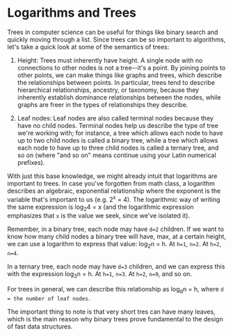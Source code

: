 # Logarithms and Trees

Trees in computer science can be useful for things like binary search and quickly moving through a list. Since trees can be so important to algorithms, let's take a quick look at some of the semantics of trees:

1) Height: Trees must inherently have height. A single node with no connections to other nodes is not a tree--it's a point. By joining points to other points, we can make things like graphs and trees, which describe the relationships between points. In particular, trees tend to describe hierarchical relationships, ancestry, or taxonomy, because they inherently establish dominance relationships between the nodes, while graphs are freer in the types of relationships they describe. 

2) Leaf nodes: Leaf nodes are also called terminal nodes because they have no child nodes. Terminal nodes help us describe the type of tree we're working with; for instance, a tree which allows each node to have up to two child nodes is called a binary tree, while a tree which allows each node to have up to three child nodes is called a ternary tree, and so on (where "and so on" means continue using your Latin numerical prefixes). 

With just this base knowledge, we might already intuit that logarithms are important to trees. In case you've forgotten from math class, a logarithm describes an algebraic, exponential relationship where the exponent is the variable that's important to us (e.g. 2<sup>x</sup> = 4). The logarithmic way of writing the same expression is log<sub>2</sub>4 = x (and the logarithmic expression emphasizes that `x` is the value we seek, since we've isolated it). 

Remember, in a binary tree, each node may have `d=2` children. If we want to know how many child nodes a binary tree will have, max, at a certain height, we can use a logarithm to express that value: log<sub>2</sub>n = h. At `h=1`, `n=2`. At `h=2`, `n=4`. 

In a ternary tree, each node may have `d=3` children, and we can express this with the expression log<sub>3</sub>n = h. At `h=1`, `n=3`. At `h=2`, `n=9`, and so on. 

For trees in general, we can describe this relationship as log<sub>d</sub>n = h, where `d = the number of leaf nodes`. 

The important thing to note is that very short tres can have many leaves, which is the main reason why binary trees prove fundamental to the design of fast data structures.